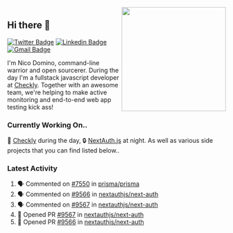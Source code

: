 <img align="right" src="https://user-images.githubusercontent.com/7415984/172472491-91b16eac-fa22-4ecf-92df-d687139fd1f9.gif" width="240" />

## Hi there 👋

[![Twitter Badge](https://img.shields.io/badge/-@ndom91-1ca0f1?style=flat-square&labelColor=1ca0f1&logo=twitter&logoColor=white&link=https://twitter.com/ndom91)](https://twitter.com/ndom91) [![Linkedin Badge](https://img.shields.io/badge/-ndom91-blue?style=flat-square&logo=Linkedin&logoColor=white&link=https://www.linkedin.com/in/ndom91/)](https://www.linkedin.com/in/ndom91/) [![Gmail Badge](https://img.shields.io/badge/-yo@ndo.dev-c14438?style=flat-square&logo=mail.ru&logoColor=white&link=mailto:yo@ndo.dev)](mailto:yo@ndo.dev)

I'm Nico Domino, command-line warrior and open sourcerer. During the day I'm a fullstack javascript developer at [Checkly](https://checklyhq.com). Together with an awesome team, we're helping to make active monitoring and end-to-end web app testing kick ass!

### Currently Working On..

🦝 [Checkly](https://checklyhq.com) during the day, 🔒 [NextAuth.js](https://github.com/nextauthjs/next-auth) at night. As well as various side projects that you can find listed below..

<!--START_SECTION_PROFILE_VIEWS:readme-info-->
<!--END_SECTION_PROFILE_VIEWS:readme-info-->

<!--START_SECTION_DAILY_COMMIT:readme-info-->
<!--END_SECTION_DAILY_COMMIT:readme-info-->

<!--START_SECTION_WEEKLY_COMMIT:readme-info-->
<!--END_SECTION_WEEKLY_COMMIT:readme-info-->

### Latest Activity

<!--START_SECTION:activity-->
1. 🗣 Commented on [#7550](https://github.com/prisma/prisma/issues/7550#issuecomment-1880917617) in [prisma/prisma](https://github.com/prisma/prisma)
2. 🗣 Commented on [#9566](https://github.com/nextauthjs/next-auth/pull/9566#issuecomment-1880062233) in [nextauthjs/next-auth](https://github.com/nextauthjs/next-auth)
3. 🗣 Commented on [#9567](https://github.com/nextauthjs/next-auth/pull/9567#issuecomment-1879903744) in [nextauthjs/next-auth](https://github.com/nextauthjs/next-auth)
4. 💪 Opened PR [#9567](https://github.com/nextauthjs/next-auth/pull/9567) in [nextauthjs/next-auth](https://github.com/nextauthjs/next-auth)
5. 💪 Opened PR [#9566](https://github.com/nextauthjs/next-auth/pull/9566) in [nextauthjs/next-auth](https://github.com/nextauthjs/next-auth)
<!--END_SECTION:activity-->
